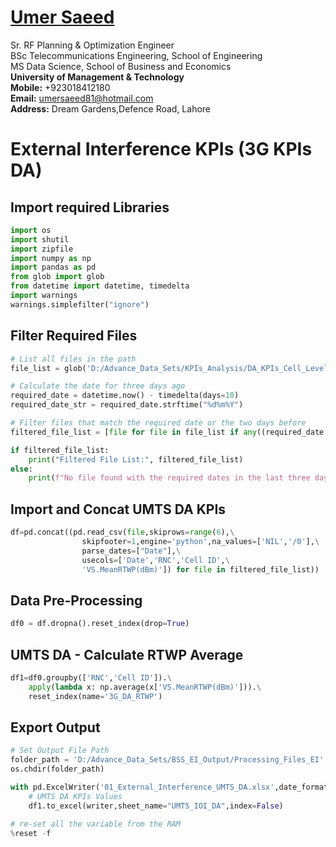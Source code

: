 #  [Umer Saeed](https://www.linkedin.com/in/engumersaeed/)
Sr. RF Planning & Optimization Engineer<br>
BSc Telecommunications Engineering, School of Engineering<br>
MS Data Science, School of Business and Economics<br>
**University of Management & Technology**<br>
**Mobile:**     +923018412180<br>
**Email:**  umersaeed81@hotmail.com<br>
**Address:** Dream Gardens,Defence Road, Lahore<br>

# External Interference KPIs (3G KPIs DA)

## Import required Libraries


```python
import os
import shutil
import zipfile
import numpy as np
import pandas as pd
from glob import glob
from datetime import datetime, timedelta
import warnings
warnings.simplefilter("ignore")
```

## Filter Required Files


```python
# List all files in the path
file_list = glob('D:/Advance_Data_Sets/KPIs_Analysis/DA_KPIs_Cell_Level/UMTS/*.zip')

# Calculate the date for three days ago
required_date = datetime.now() - timedelta(days=10)
required_date_str = required_date.strftime("%d%m%Y")

# Filter files that match the required date or the two days before
filtered_file_list = [file for file in file_list if any((required_date + timedelta(days=i)).strftime("%d%m%Y") in file for i in range(10))]

if filtered_file_list:
    print("Filtered File List:", filtered_file_list)
else:
    print(f"No file found with the required dates in the last three days.")
```

## Import and Concat UMTS DA KPIs


```python
df=pd.concat((pd.read_csv(file,skiprows=range(6),\
                skipfooter=1,engine='python',na_values=['NIL','/0'],\
                parse_dates=["Date"],\
                usecols=['Date','RNC','Cell ID',\
                'VS.MeanRTWP(dBm)']) for file in filtered_file_list))
```

## Data Pre-Processing


```python
df0 = df.dropna().reset_index(drop=True)
```

## UMTS DA - Calculate RTWP Average


```python
df1=df0.groupby(['RNC','Cell ID']).\
    apply(lambda x: np.average(x['VS.MeanRTWP(dBm)'])).\
    reset_index(name='3G_DA_RTWP')
```

## Export Output


```python
# Set Output File Path
folder_path = 'D:/Advance_Data_Sets/BSS_EI_Output/Processing_Files_EI'
os.chdir(folder_path)

with pd.ExcelWriter('01_External_Interference_UMTS_DA.xlsx',date_format = 'dd-mm-yyyy',datetime_format='dd-mm-yyyy') as writer:
    # UMTS DA KPIs Values
    df1.to_excel(writer,sheet_name="UMTS_IOI_DA",index=False)
```


```python
# re-set all the variable from the RAM
%reset -f
```
